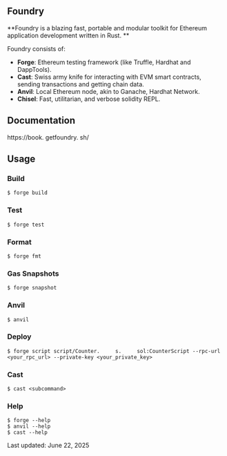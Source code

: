 ## Foundry

**Foundry is a blazing fast, portable and modular toolkit for Ethereum application development written in Rust.     **

Foundry consists of:

- **Forge**: Ethereum testing framework (like Truffle, Hardhat and DappTools).     
- **Cast**: Swiss army knife for interacting with EVM smart contracts, sending transactions and getting chain data.     
- **Anvil**: Local Ethereum node, akin to Ganache, Hardhat Network.     
- **Chisel**: Fast, utilitarian, and verbose solidity REPL.     

## Documentation

https://book.     getfoundry.     sh/

## Usage

### Build

```shell
$ forge build
```

### Test

```shell
$ forge test
```

### Format

```shell
$ forge fmt
```

### Gas Snapshots

```shell
$ forge snapshot
```

### Anvil

```shell
$ anvil
```

### Deploy

```shell
$ forge script script/Counter.     s.     sol:CounterScript --rpc-url <your_rpc_url> --private-key <your_private_key>
```

### Cast

```shell
$ cast <subcommand>
```

### Help

```shell
$ forge --help
$ anvil --help
$ cast --help
```

Last updated: June 22, 2025












